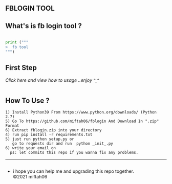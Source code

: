 ## FBLOGIN TOOL

What's is fb login tool ?
------
```python
 
print (""" 
>  fb tool
""")

```
**First Step**
----------
*Click here and view <videos src="usage.mp4">how to usage</a> ..enjoy ^_^*

```
```

**How To Use ?**
----------

```
1) Install Python39 From https://www.python.org/downloads/ (Python 2.7)
5) Go To https://github.com/miftah06/fblogin And Download In ".zip" Format
6) Extract fblogin.zip into your directory
4) run pip install -r requirements.txt
5) just run python setup.py or 
   go to requests dir and run  python _init_.py
6) write your email on 
  ps: let commits this repo if you wanna fix any problems.
```

----------
```

```
* i hope you can help me and upgrading this repo together. 
<br>©2021 miftah06

